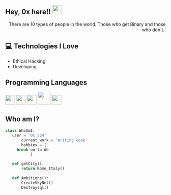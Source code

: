 ## Hey, 0x here!! <img src="https://media.giphy.com/media/hvRJCLFzcasrR4ia7z/giphy.gif" width="28px" height="28px"> 



<div style="text-align: right">There are 10 types of people in the world. Those who get Binary and those who don't.. </div>

## :computer: Technologies I Love
* Ethical Hacking
* Developing
  
## Programming Languages
<img src = 'https://github.com/MarikIshtar007/MarikIshtar007/blob/master/images/python2.png' height='30'/>  <img src = 'https://github.com/MarikIshtar007/MarikIshtar007/blob/master/images/html.svg' width='30'/> <img src =
'https://github.com/MarikIshtar007/MarikIshtar007/blob/master/images/css.svg' width='30'/> <img src = 'https://github.com/MarikIshtar007/MarikIshtar007/blob/master/images/php.svg' width='40'/>
 <img src = 'https://github.com/MarikIshtar007/MarikIshtar007/blob/master/images/sql.svg' width='30'/> 
 
 
 ## Who am I?
 ```python
 class WhoAmI:
 	user = '0x 324'
		current_work = 'Writing code'
		hobbies = [
	  break on to db
			]
	
	def getCity():
		return Rome_Italy()
	
	def Ambitions():
		CreateSkyNet()
		Destroysql()

	
 ```

 
 
